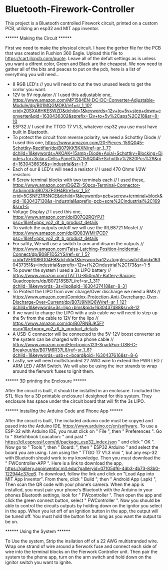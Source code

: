 # Bluetooth-Firework-Controller
This project is a Bluetooth controlled Firework circuit, printed on a custom PCB, utilizing an esp32 and MIT app inventor. 


****** Making the Circuit ******

First we need to make the physical circuit. I have the gerber file for the PCB that was created in Fushion 360 Eagle. Upload this file to https://cart.jlcpcb.com/quote. Leave all of the defult settings as is unless you want a difrent color, Green and Black are the cheapest. We now need to gather all of the bits and peaces to put on the pcb, here is a list of everything you will need...

* 8 RGB LED's // you will need to cut the two unused leeds to get the corlor you want.
* 12V to 5V regulator // I used this adjustable one, https://www.amazon.com/MP1584EN-DC-DC-Converter-Adjustable-Module/dp/B01MQGMOKI/ref=sr_1_10?crid=20SXA6HKESWZD&dchild=1&keywords=12v+to+5v+step+down+converter&qid=1630436302&sprefix=12v+to+5v%2Caps%2C218&sr=8-10
* ESP32 // I used the TTGO T7 V1.3, whatever esp32 you use must have built in Bluetooth.
* To protect the circuit from reverse polarity, we need a Schottky Diode // I used this one, https://www.amazon.com/20-Pieces-15SQ045-Schottky-Rectifier/dp/B079KK5KXN/ref=sr_1_7?dchild=1&keywords=AKOAK+15amp+Diode+Axial+Schottky+Blocking+Diodes+for+Solar+Cells+Panel%2C15SQ045+Schottky%2820Pcs%29&qid=1630436636&s=industrial&sr=1-7
* Each of our 8 LED's will need a resistor // I used 470 Ohms 1/2W resistors
* 6 Screw terminal blocks with two terminals each // I used these, https://www.amazon.com/DGZZI-50pcs-Terminal-Connector-Arduino/dp/B07SZFGH4B/ref=sr_1_5?crid=5CSNFZ1R5NCE&dchild=1&keywords=pcb+screw+terminal+block&qid=1630437130&s=industrial&sprefix=pcb+scre%2Cindustrial%2C169&sr=1-5
* Voltage Display // I used this one, https://www.amazon.com/dp/B07Q2RQYPJ?psc=1&ref=ppx_yo2_dt_b_product_details
* To switch the outputs on/off we will use the IRLB8721 Mosfet // https://www.amazon.com/dp/B083WMH7CD?psc=1&ref=ppx_yo2_dt_b_product_details
* For safity, We will use a switch to arm and disarm the outputs // https://www.amazon.com/Taiss-Latching-Position-Incidental-Connect/dp/B08F1D52YS/ref=sr_1_5?crid=1VFR086O04FB&dchild=1&keywords=12v+toggle+switch&qid=1630437351&s=industrial&sprefix=12v+t%2Cindustrial%2C173&sr=1-5
* To power the system I used a 3s LIPO battery // https://www.amazon.com/TATTU-850mAh-Battery-Racing-Quadcopters/dp/B07218SB7L/ref=sr_1_31?dchild=1&keywords=3s+lipo&qid=1630437418&sr=8-31
* To Protect the LIPO from over charge/Over discharge we need a BMS // https://www.amazon.com/Comidox-Protection-Anti-Overcharge-Over-Discharge-Over-Current/dp/B07J9NXQ6W/ref=sr_1_12?dchild=1&keywords=3s+lipo+bms&qid=1630437488&sr=8-12
* If we want to charge the LIPO with a usb cable we will need to step up the 5v from the cable to 12V for the lipo // https://www.amazon.com/dp/B07RNBJK5F?psc=1&ref=ppx_yo2_dt_b_product_details
* A USB-C connector will be connected to the 5V-12V boost converter so the system can be charged with a phone cable // https://www.amazon.com/Electronics123-SparkFun-USB-C-Breakout/dp/B07M6R37L8/ref=sr_1_6?dchild=1&keywords=usb+c+board&qid=1630437616&sr=8-6
* Lastly, we will need multistranded 22 AWG wire to extend the PWR LED / ARM LED / ARM Switch. We will also be using the iner strands to wrap around the fierwork fuses to ignit them. 



****** 3D printing the Enclosure ******

After the circuit is built, it should be installed in an enclosure. I included the STL files for a 3D printable enclosure I desighned for this system. They enclosure has space under the circuit board that will fit the 3s LIPO. 



****** Installing the Arduino Code and Phone App ******

After the circuit is built, The included arduino code must be copyed and pased into the Arduino IDE, https://www.arduino.cc/en/software.
To use a ESP-32 with Arduino IDE, you must click on " File ", then " Preferences ". Go to " Sketchbook Loacation: " and past " https://dl.espressif.com/dl/package_esp32_index.json " and click " OK ".
Now go to " Tools ", then " Board: ", then " ESP32 Arduino " and select the board you are using. I am using the " TTGO T7 V1.3 mini ", but any esp-32 with Bluetooth should work to my knowledge.
Then you must download the " FWController-APP ".
Here is a link to download the app, https://gallery.appinventor.mit.edu/?galleryid=07105df6-4db3-4b73-83b0-122944c37ee6.
To download, follow the link and click on "Load App into MIT App Inventor".
From there, click " Build ", then " Android App (.apk) ", Then scan the QR code with your phone’s camera.
When the app is installed, you must pair your phone's Bluetooth with the Arduino in your phones Bluetooth settings, look for " FWcontroller ".
Then open the app and click the green connect button, select " FWController ".
Now you should be able to control the circuits outputs by holding down on the ignitor you select in the app.
When you let off of an Ignition button in the app, the output will be tuned off. You must hold the button for as long as you want the output to be on.



****** Using the System ******

To Use the system, Strip the insilation off of a 22 AWG multistranded wire. Wrap one strand of wire around a fierwork fuse and connect each side of wire into the terminal blocks on the Fierwork Controller unit. Then pair the system to the phone app, turn on the arm switch and hold down on the ignitor switch you want to ignite. 
